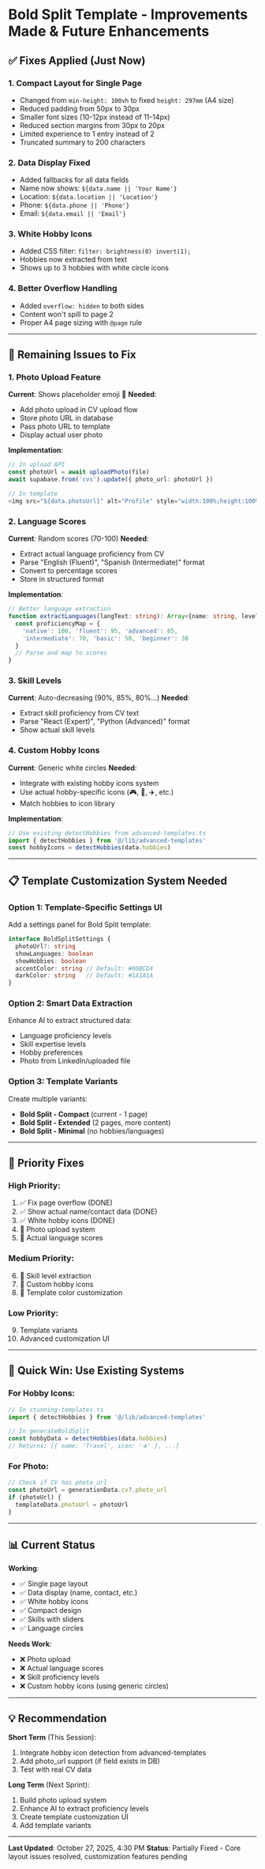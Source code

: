 # Bold Split Template - Improvements Made & Future Enhancements

## ✅ Fixes Applied (Just Now)

### 1. **Compact Layout for Single Page**
- Changed from `min-height: 100vh` to fixed `height: 297mm` (A4 size)
- Reduced padding from 50px to 30px
- Smaller font sizes (10-12px instead of 11-14px)
- Reduced section margins from 30px to 20px
- Limited experience to 1 entry instead of 2
- Truncated summary to 200 characters

### 2. **Data Display Fixed**
- Added fallbacks for all data fields
- Name now shows: `${data.name || 'Your Name'}`
- Location: `${data.location || 'Location'}`
- Phone: `${data.phone || 'Phone'}`
- Email: `${data.email || 'Email'}`

### 3. **White Hobby Icons**
- Added CSS filter: `filter: brightness(0) invert(1);`
- Hobbies now extracted from text
- Shows up to 3 hobbies with white circle icons

### 4. **Better Overflow Handling**
- Added `overflow: hidden` to both sides
- Content won't spill to page 2
- Proper A4 page sizing with `@page` rule

---

## 🔧 Remaining Issues to Fix

### 1. **Photo Upload Feature**
**Current**: Shows placeholder emoji 👤
**Needed**: 
- Add photo upload in CV upload flow
- Store photo URL in database
- Pass photo URL to template
- Display actual user photo

**Implementation**:
```typescript
// In upload API
const photoUrl = await uploadPhoto(file)
await supabase.from('cvs').update({ photo_url: photoUrl })

// In template
<img src="${data.photoUrl}" alt="Profile" style="width:100%;height:100%;object-fit:cover;" />
```

### 2. **Language Scores**
**Current**: Random scores (70-100)
**Needed**:
- Extract actual language proficiency from CV
- Parse "English (Fluent)", "Spanish (Intermediate)" format
- Convert to percentage scores
- Store in structured format

**Implementation**:
```typescript
// Better language extraction
function extractLanguages(langText: string): Array<{name: string, level: number}> {
  const proficiencyMap = {
    'native': 100, 'fluent': 95, 'advanced': 85,
    'intermediate': 70, 'basic': 50, 'beginner': 30
  }
  // Parse and map to scores
}
```

### 3. **Skill Levels**
**Current**: Auto-decreasing (90%, 85%, 80%...)
**Needed**:
- Extract skill proficiency from CV text
- Parse "React (Expert)", "Python (Advanced)" format
- Show actual skill levels

### 4. **Custom Hobby Icons**
**Current**: Generic white circles
**Needed**:
- Integrate with existing hobby icons system
- Use actual hobby-specific icons (🎮, 🎵, ✈️, etc.)
- Match hobbies to icon library

**Implementation**:
```typescript
// Use existing detectHobbies from advanced-templates.ts
import { detectHobbies } from '@/lib/advanced-templates'
const hobbyIcons = detectHobbies(data.hobbies)
```

---

## 📋 Template Customization System Needed

### Option 1: Template-Specific Settings UI
Add a settings panel for Bold Split template:

```typescript
interface BoldSplitSettings {
  photoUrl?: string
  showLanguages: boolean
  showHobbies: boolean
  accentColor: string // Default: #00BCD4
  darkColor: string   // Default: #1A1A1A
}
```

### Option 2: Smart Data Extraction
Enhance AI to extract structured data:
- Language proficiency levels
- Skill expertise levels
- Hobby preferences
- Photo from LinkedIn/uploaded file

### Option 3: Template Variants
Create multiple variants:
- **Bold Split - Compact** (current - 1 page)
- **Bold Split - Extended** (2 pages, more content)
- **Bold Split - Minimal** (no hobbies/languages)

---

## 🎯 Priority Fixes

### High Priority:
1. ✅ Fix page overflow (DONE)
2. ✅ Show actual name/contact data (DONE)
3. ✅ White hobby icons (DONE)
4. 🔧 Photo upload system
5. 🔧 Actual language scores

### Medium Priority:
6. 🔧 Skill level extraction
7. 🔧 Custom hobby icons
8. 🔧 Template color customization

### Low Priority:
9. Template variants
10. Advanced customization UI

---

## 🚀 Quick Win: Use Existing Systems

### For Hobby Icons:
```typescript
// In stunning-templates.ts
import { detectHobbies } from '@/lib/advanced-templates'

// In generateBoldSplit
const hobbyData = detectHobbies(data.hobbies)
// Returns: [{ name: 'Travel', icon: '✈️' }, ...]
```

### For Photo:
```typescript
// Check if CV has photo_url
const photoUrl = generationData.cv?.photo_url
if (photoUrl) {
  templateData.photoUrl = photoUrl
}
```

---

## 📊 Current Status

**Working**:
- ✅ Single page layout
- ✅ Data display (name, contact, etc.)
- ✅ White hobby icons
- ✅ Compact design
- ✅ Skills with sliders
- ✅ Language circles

**Needs Work**:
- ❌ Photo upload
- ❌ Actual language scores
- ❌ Skill proficiency levels
- ❌ Custom hobby icons (using generic circles)

---

## 💡 Recommendation

**Short Term** (This Session):
1. Integrate hobby icon detection from advanced-templates
2. Add photo_url support (if field exists in DB)
3. Test with real CV data

**Long Term** (Next Sprint):
1. Build photo upload system
2. Enhance AI to extract proficiency levels
3. Create template customization UI
4. Add template variants

---

**Last Updated**: October 27, 2025, 4:30 PM
**Status**: Partially Fixed - Core layout issues resolved, customization features pending
